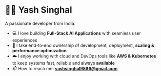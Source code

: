 # 👨‍💻 Yash Singhal

A passionate developer from India.

- 💻 I love building **Full-Stack AI Applications** with seamless user experiences 
- 🔭 I take end-to-end ownership of development, deployment, **scaling & performance optimization**  
- ☁️ I enjoy working with cloud and DevOps tools like **AWS & Kubernetes** to keep systems fast, reliable and always **available**  
- 📫 How to reach me: **yashsinghal9886@gmail.com**
